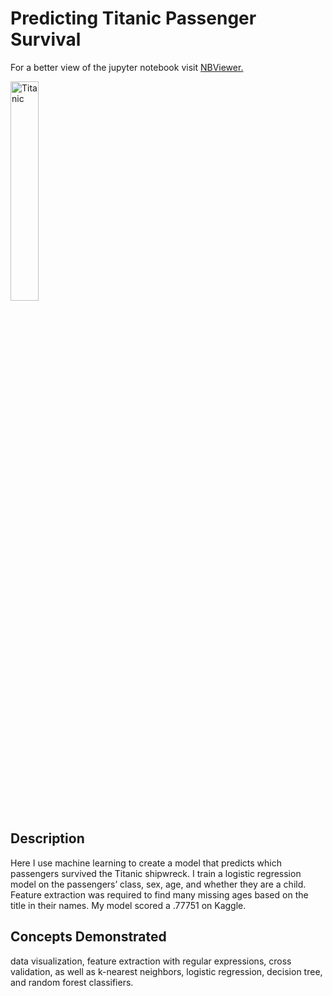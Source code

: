 # Predicting Titanic Passenger Survival

For a better view of the jupyter notebook visit [NBViewer.](https://nbviewer.jupyter.org/github/mphill82/Titanic-Kaggle/blob/9887ccf972061d765f7d1b12ab805b5bd81a904c/predicting-titanic-passenger-survival.ipynb)

<img src="https://upload.wikimedia.org/wikipedia/commons/6/6e/St%C3%B6wer_Titanic.jpg" alt="Titanic" width=30%> 

## Description
Here I use machine learning to create a model that predicts which passengers survived the Titanic shipwreck.  I train a logistic regression model on the passengers’ class, sex, age, and whether they are a child.  Feature extraction was required to find many missing ages based on the title in their names.  My model scored a .77751 on Kaggle.

## Concepts Demonstrated
data visualization, feature extraction with regular expressions, cross validation, as well as k-nearest neighbors, logistic regression, decision tree, and random forest classifiers.

